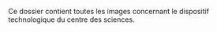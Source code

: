 Ce dossier contient toutes les images concernant le dispositif technologique du centre des sciences.
